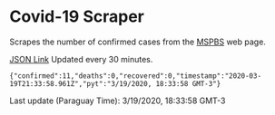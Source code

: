 # Covid-19 Scraper

Scrapes the number of confirmed cases from the [MSPBS](https://www.mspbs.gov.py/covid-19.php) web page.

[JSON Link](https://jmayalag.github.io/covid19-scrape/cases.json)
Updated every 30 minutes.
```
{"confirmed":11,"deaths":0,"recovered":0,"timestamp":"2020-03-19T21:33:58.961Z","pyt":"3/19/2020, 18:33:58 GMT-3"}
```
Last update (Paraguay Time): 3/19/2020, 18:33:58 GMT-3